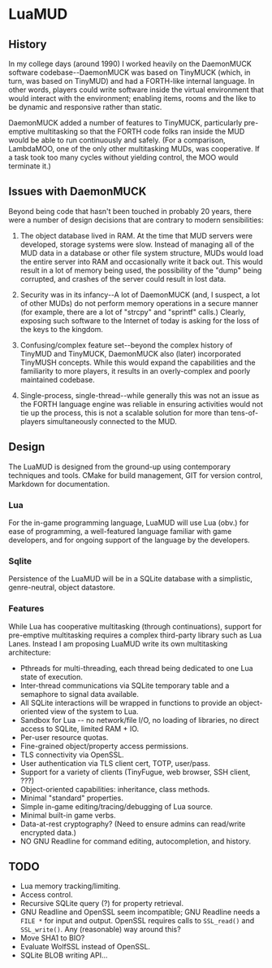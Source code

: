 # LuaMUD

## History

In my college days (around 1990) I worked heavily on the DaemonMUCK software codebase--DaemonMUCK was based on TinyMUCK (which, in turn, was based on TinyMUD) and had a FORTH-like internal language. In other words, players could write software inside the virtual environment that would interact with the environment; enabling items, rooms and the like to be dynamic and responsive rather than static.

DaemonMUCK added a number of features to TinyMUCK, particularly pre-emptive multitasking so that the FORTH code folks ran inside the MUD would be able to run continuously and safely. (For a comparison, LambdaMOO, one of the only other multitasking MUDs, was cooperative. If a task took too many cycles without yielding control, the MOO would terminate it.)

## Issues with DaemonMUCK

Beyond being code that hasn't been touched in probably 20 years, there were a number of design decisions that are contrary to modern sensibilities:

1. The object database lived in RAM. At the time that MUD servers were developed, storage systems were slow. Instead of managing all of the MUD data in a database or other file system structure, MUDs would load the entire server into RAM and occasionally write it back out. This would result in a lot of memory being used, the possibility of the "dump" being corrupted, and crashes of the server could result in lost data.

2. Security was in its infancy--A lot of DaemonMUCK (and, I suspect, a lot of other MUDs) do not perform memory operations in a secure manner (for example, there are a lot of "strcpy" and "sprintf" calls.) Clearly, exposing such software to the Internet of today is asking for the loss of the keys to the kingdom.

3. Confusing/complex feature set--beyond the complex history of TinyMUD and TinyMUCK, DaemonMUCK also (later) incorporated TinyMUSH concepts. While this would expand the capabilities and the familiarity to more players, it results in an overly-complex and poorly maintained codebase.

4. Single-process, single-thread--while generally this was not an issue as the FORTH language engine was reliable in ensuring activities would not tie up the process, this is not a scalable solution for more than tens-of-players simultaneously connected to the MUD.

## Design

The LuaMUD is designed from the ground-up using contemporary techniques and tools. CMake for build management, GIT for version control, Markdown for documentation.

### Lua

For the in-game programming language, LuaMUD will use Lua (obv.) for ease of programming, a well-featured language familiar with game developers, and for ongoing support of the language by the developers.

### Sqlite

Persistence of the LuaMUD will be in a SQLite database with a simplistic, genre-neutral, object datastore.

### Features

While Lua has cooperative multitasking (through continuations), support for pre-emptive multitasking requires a complex third-party library such as Lua Lanes. Instead I am proposing LuaMUD write its own multitasking architecture:

* Pthreads for multi-threading, each thread being dedicated to one Lua state of execution.
* Inter-thread communications via SQLite temporary table and a semaphore to signal data available.
* All SQLite interactions will be wrapped in functions to provide an object-oriented view of the system to Lua.
* Sandbox for Lua -- no network/file I/O, no loading of libraries, no direct access to SQLite, limited RAM + IO.
* Per-user resource quotas.
* Fine-grained object/property access permissions.
* TLS connectivity via OpenSSL.
* User authentication via TLS client cert, TOTP, user/pass.
* Support for a variety of clients (TinyFugue, web browser, SSH client, ???)
* Object-oriented capabilities: inheritance, class methods.
* Minimal "standard" properties.
* Simple in-game editing/tracing/debugging of Lua source.
* Minimal built-in game verbs.
* Data-at-rest cryptography? (Need to ensure admins can read/write encrypted data.)
* NO GNU Readline for command editing, autocompletion, and history.

## TODO

* Lua memory tracking/limiting.
* Access control.
* Recursive SQLite query (?) for property retrieval.
* GNU Readline and OpenSSL seem incompatible; GNU Readline needs a `FILE *` for input and output. OpenSSL requires calls to `SSL_read()` and `SSL_write()`. Any (reasonable) way around this?
* Move SHA1 to BIO?
* Evaluate WolfSSL instead of OpenSSL.
* SQLite BLOB writing API...
